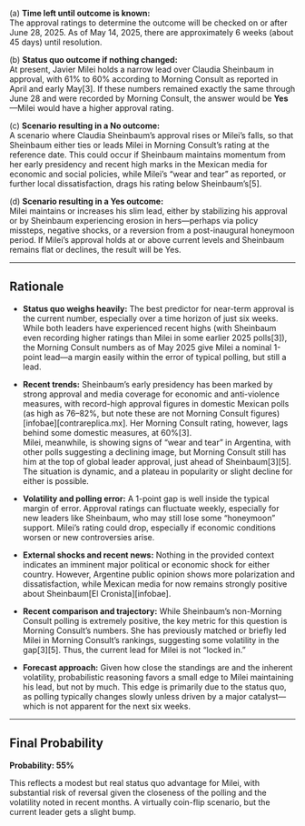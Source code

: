 (a) **Time left until outcome is known:**  
The approval ratings to determine the outcome will be checked on or after June 28, 2025. As of May 14, 2025, there are approximately 6 weeks (about 45 days) until resolution.

(b) **Status quo outcome if nothing changed:**  
At present, Javier Milei holds a narrow lead over Claudia Sheinbaum in approval, with 61% to 60% according to Morning Consult as reported in April and early May[3]. If these numbers remained exactly the same through June 28 and were recorded by Morning Consult, the answer would be **Yes**—Milei would have a higher approval rating.

(c) **Scenario resulting in a No outcome:**  
A scenario where Claudia Sheinbaum’s approval rises or Milei’s falls, so that Sheinbaum either ties or leads Milei in Morning Consult’s rating at the reference date. This could occur if Sheinbaum maintains momentum from her early presidency and recent high marks in the Mexican media for economic and social policies, while Milei’s “wear and tear” as reported, or further local dissatisfaction, drags his rating below Sheinbaum’s[5].

(d) **Scenario resulting in a Yes outcome:**  
Milei maintains or increases his slim lead, either by stabilizing his approval or by Sheinbaum experiencing erosion in hers—perhaps via policy missteps, negative shocks, or a reversion from a post-inaugural honeymoon period. If Milei’s approval holds at or above current levels and Sheinbaum remains flat or declines, the result will be Yes.

---

## Rationale

- **Status quo weighs heavily:** The best predictor for near-term approval is the current number, especially over a time horizon of just six weeks. While both leaders have experienced recent highs (with Sheinbaum even recording higher ratings than Milei in some earlier 2025 polls[3]), the Morning Consult numbers as of May 2025 give Milei a nominal 1-point lead—a margin easily within the error of typical polling, but still a lead.
- **Recent trends:** Sheinbaum’s early presidency has been marked by strong approval and media coverage for economic and anti-violence measures, with record-high approval figures in domestic Mexican polls (as high as 76–82%, but note these are not Morning Consult figures)[infobae][contrareplica.mx]. Her Morning Consult rating, however, lags behind some domestic measures, at 60%[3].  
  Milei, meanwhile, is showing signs of “wear and tear” in Argentina, with other polls suggesting a declining image, but Morning Consult still has him at the top of global leader approval, just ahead of Sheinbaum[3][5]. The situation is dynamic, and a plateau in popularity or slight decline for either is possible.
- **Volatility and polling error:** A 1-point gap is well inside the typical margin of error. Approval ratings can fluctuate weekly, especially for new leaders like Sheinbaum, who may still lose some “honeymoon” support. Milei’s rating could drop, especially if economic conditions worsen or new controversies arise.

- **External shocks and recent news:** Nothing in the provided context indicates an imminent major political or economic shock for either country. However, Argentine public opinion shows more polarization and dissatisfaction, while Mexican media for now remains strongly positive about Sheinbaum[El Cronista][infobae].

- **Recent comparison and trajectory:** While Sheinbaum’s non-Morning Consult polling is extremely positive, the key metric for this question is Morning Consult’s numbers. She has previously matched or briefly led Milei in Morning Consult’s rankings, suggesting some volatility in the gap[3][5]. Thus, the current lead for Milei is not “locked in.”

- **Forecast approach:** Given how close the standings are and the inherent volatility, probabilistic reasoning favors a small edge to Milei maintaining his lead, but not by much. This edge is primarily due to the status quo, as polling typically changes slowly unless driven by a major catalyst—which is not apparent for the next six weeks.

---

## Final Probability

**Probability: 55%**

This reflects a modest but real status quo advantage for Milei, with substantial risk of reversal given the closeness of the polling and the volatility noted in recent months. A virtually coin-flip scenario, but the current leader gets a slight bump.